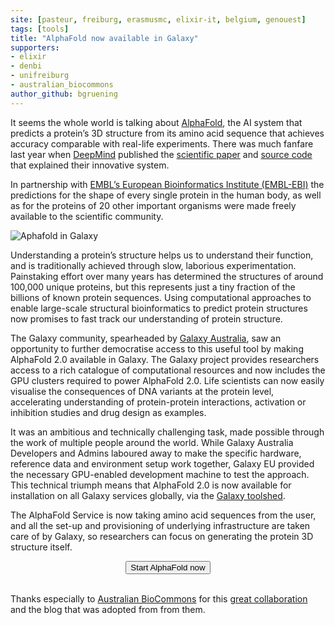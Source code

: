 ```yaml
---
site: [pasteur, freiburg, erasmusmc, elixir-it, belgium, genouest]
tags: [tools]
title: "AlphaFold now available in Galaxy" 
supporters:
- elixir
- denbi
- unifreiburg
- australian_biocommons
author_github: bgruening
---
```



It seems the whole world is talking about [AlphaFold](https://deepmind.com/blog/article/putting-the-power-of-alphafold-into-the-worlds-hands),
the AI system that predicts a protein’s 3D structure from its amino acid sequence that
achieves accuracy comparable with real-life experiments. There was much fanfare last year when [DeepMind](https://deepmind.com/) published
the [scientific paper](https://www.nature.com/articles/s41586-021-03819-2) and
[source code](https://github.com/deepmind/alphafold/) that explained their innovative system.

In partnership with [EMBL’s European Bioinformatics Institute (EMBL-EBI)](https://alphafold.ebi.ac.uk/) the predictions for the shape of every single protein in the human body,
as well as for the proteins of 20 other important organisms were made freely available to the scientific community.

![Aphafold in Galaxy](/assets/media/alphafold.png)

Understanding a protein’s structure helps us to understand their function, and is traditionally achieved through slow, laborious experimentation. Painstaking effort over many years has determined the structures of around 100,000 unique proteins, but this represents just a tiny fraction of the billions of known protein sequences. Using computational approaches to enable large-scale structural bioinformatics to predict protein structures now promises to fast track our understanding of protein structure.

The Galaxy community, spearheaded by [Galaxy Australia](https://www.biocommons.org.au/galaxy-australia), saw an opportunity to further democratise access
to this useful tool by making AlphaFold 2.0 available in Galaxy.
The Galaxy project provides researchers access to a rich catalogue of computational resources and now includes the GPU clusters required to power AlphaFold 2.0.
Life scientists can now easily visualise the consequences of DNA variants at the protein level, accelerating understanding of protein-protein interactions, activation or inhibition studies and drug design as examples.

It was an ambitious and technically challenging task, made possible through the work of multiple people around the world. While Galaxy Australia Developers and Admins laboured away
to make the specific hardware, reference data and environment setup work together, Galaxy EU provided the necessary GPU-enabled development machine to test the approach. This technical
triumph means that AlphaFold 2.0 is now available for installation on all Galaxy services globally, via the [Galaxy toolshed](https://toolshed.g2.bx.psu.edu/).

The AlphaFold Service is now taking amino acid sequences from the user, and all the set-up and provisioning of underlying infrastructure are taken care of by Galaxy, so researchers can focus on generating the protein 3D structure itself.

<div align="center">
<a href="https://usegalaxy.eu/?tool_id=alphafold"><button type="button" class="btn btn-primary btn-lg">Start AlphaFold now</button></a>
</div><br>

Thanks especially to [Australian BioCommons](https://www.biocommons.org.au/) for this [great collaboration](https://www.biocommons.org.au/news/alphafold-galaxy-au) and the blog that was adopted from from them.
